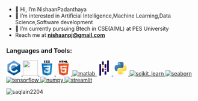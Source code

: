 - 👋 Hi, I’m NishaanPadanthaya
- 👀 I’m interested in Artificial Intelligence,Machine Learning,Data Science,Software development
- 🌱 I’m currently pursuing Btech in CSE(AIML) at PES University
- Reach me at **nishaanpj@gmail.com**
  

<h3 align="left">Languages and Tools:</h3>
<p align="left"> <a href="https://www.cprogramming.com/" target="_blank" rel="noreferrer"> <img src="https://raw.githubusercontent.com/devicons/devicon/master/icons/c/c-original.svg" alt="c" width="40" height="40"/>  <img src="https://cdn.jsdelivr.net/gh/devicons/devicon@latest/icons/cplusplus/cplusplus-original.svg" width="40" height="40" />
</a> <a href="https://www.w3schools.com/css/" target="_blank" rel="noreferrer"> <img src="https://raw.githubusercontent.com/devicons/devicon/master/icons/css3/css3-original-wordmark.svg" alt="css3" width="40" height="40"/> </a> <a href="https://www.w3.org/html/" target="_blank" rel="noreferrer"> <img src="https://raw.githubusercontent.com/devicons/devicon/master/icons/html5/html5-original-wordmark.svg" alt="html5" width="40" height="40"/> </a> </a> <a href="https://www.mathworks.com/" target="_blank" rel="noreferrer"> <img src="https://upload.wikimedia.org/wikipedia/commons/2/21/Matlab_Logo.png" alt="matlab" width="40" height="40"/> </a> 
<a href="https://pandas.pydata.org/" target="_blank" rel="noreferrer"> <img src="https://raw.githubusercontent.com/devicons/devicon/2ae2a900d2f041da66e950e4d48052658d850630/icons/pandas/pandas-original.svg" alt="pandas" width="40" height="40"/> </a> <a href="https://www.python.org" target="_blank" rel="noreferrer"> <img src="https://raw.githubusercontent.com/devicons/devicon/master/icons/python/python-original.svg" alt="python" width="40" height="40"/> </a> <a href="https://scikit-learn.org/" target="_blank" rel="noreferrer"> <img src="https://upload.wikimedia.org/wikipedia/commons/0/05/Scikit_learn_logo_small.svg" alt="scikit_learn" width="40" height="40"/> </a> <a href="https://seaborn.pydata.org/" target="_blank" rel="noreferrer"> <img src="https://seaborn.pydata.org/_images/logo-mark-lightbg.svg" alt="seaborn" width="40" height="40"/> </a> 
<a href="https://https://www.tensorflow.org/" target="_blank" rel="noreferrer"> <img src="https://www.vectorlogo.zone/logos/tensorflow/tensorflow-icon.svg" alt="tensorflow" width="40" height="40"/> </a>
<a href="https://numpy.org/" target="_blank" rel="noreferrer"> <img src="https://www.vectorlogo.zone/logos/numpy/numpy-icon.svg" alt="numpy" width="40" height="40"/> </a>
<a href="https://streamlit.io/" target="_blank" rel="noreferrer"> <img src="https://seeklogo.com/images/S/streamlit-logo-1A3B208AE4-seeklogo.com.png" alt="streamlit" width="45" height="35"/> </a>

<p><img align="left" src="https://github-readme-stats.vercel.app/api/top-langs?username=NishaanPadanthaya&show_icons=true&locale=en&layout=compact&theme=tokyonight" alt="saqlain2204" /></p>

<!---
NishaanPadanthaya/NishaanPadanthaya is a ✨ special ✨ repository because its `README.md` (this file) appears on your GitHub profile.
You can click the Preview link to take a look at your changes.
--->

